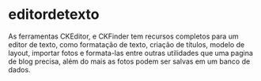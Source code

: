 # editordetexto
  As ferramentas CKEditor, e CKFinder tem recursos completos para um editor de texto, como formatação de texto, criação de títulos, modelo de layout, importar fotos e formata-las entre outras utilidades que uma pagina de blog precisa, além do mais as fotos podem ser salvas em um banco de dados.
